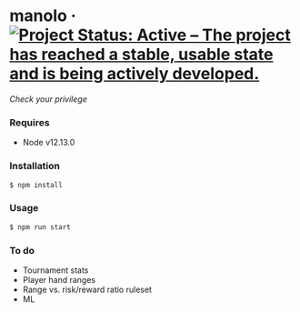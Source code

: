 # manolo &middot; [![Project Status: Active – The project has reached a stable, usable state and is being actively developed.](https://www.repostatus.org/badges/latest/active.svg)](https://www.repostatus.org/#active)
*Check your privilege*

### Requires
- Node v12.13.0

### Installation
```sh
$ npm install
```

### Usage
```sh
$ npm run start
```

### To do
- Tournament stats
- Player hand ranges
- Range vs. risk/reward ratio ruleset
- ML
